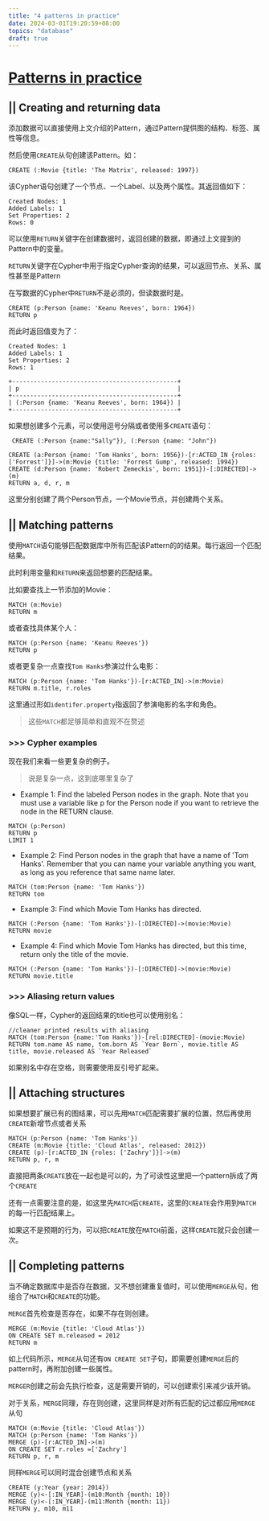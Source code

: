 ```yaml
---
title: "4 patterns in practice"
date: 2024-03-01T19:20:59+08:00
topics: "database"
draft: true
---
```


# [Patterns in practice](https://neo4j.com/docs/getting-started/cypher-intro/patterns-in-practice/)

## || Creating and returning data

添加数据可以直接使用上文介绍的Pattern，通过Pattern提供图的结构、标签、属性等信息。

然后使用`CREATE`从句创建该Pattern。如：

```cypher
CREATE (:Movie {title: 'The Matrix', released: 1997})
```

该Cypher语句创建了一个节点、一个Label、以及两个属性。其返回值如下：

```
Created Nodes: 1
Added Labels: 1
Set Properties: 2
Rows: 0
```

可以使用`RETURN`关键字在创建数据时，返回创建的数据，即通过上文提到的Pattern中的变量。

`RETURN`关键字在Cypher中用于指定Cypher查询的结果，可以返回节点、关系、属性甚至是Pattern

在写数据的Cypher中`RETURN`不是必须的，但读数据时是。

```cypher
CREATE (p:Person {name: 'Keanu Reeves', born: 1964})
RETURN p
```

而此时返回值变为了：

```
Created Nodes: 1
Added Labels: 1
Set Properties: 2
Rows: 1

+----------------------------------------------+
| p                                            |
+----------------------------------------------+
| (:Person {name: 'Keanu Reeves', born: 1964}) |
+----------------------------------------------+
```

如果想创建多个元素，可以使用逗号分隔或者使用多`CREATE`语句：

```cypher
 CREATE (:Person {name:"Sally"}), (:Person {name: "John"})
```

```cypher
CREATE (a:Person {name: 'Tom Hanks', born: 1956})-[r:ACTED_IN {roles: ['Forrest']}]->(m:Movie {title: 'Forrest Gump', released: 1994})
CREATE (d:Person {name: 'Robert Zemeckis', born: 1951})-[:DIRECTED]->(m)
RETURN a, d, r, m
```

这里分别创建了两个Person节点，一个Movie节点，并创建两个关系。

## || Matching patterns

使用`MATCH`语句能够匹配数据库中所有匹配该Pattern的的结果。每行返回一个匹配结果。

此时利用变量和`RETURN`来返回想要的匹配结果。

比如要查找上一节添加的Movie：

```cypher
MATCH (m:Movie)
RETURN m
```

或者查找具体某个人：

```cypher
MATCH (p:Person {name: 'Keanu Reeves'})
RETURN p
```

或者更复杂一点查找`Tom Hanks`参演过什么电影：

```
MATCH (p:Person {name: 'Tom Hanks'})-[r:ACTED_IN]->(m:Movie)
RETURN m.title, r.roles
```

这里通过形如`identifer.property`指返回了参演电影的名字和角色。

> 这些`MATCH`都足够简单和直观不在赘述

### >>> Cypher examples

现在我们来看一些更复杂的例子。

> 说是复杂一点，这到底哪里复杂了


* Example 1: Find the labeled Person nodes in the graph. Note that you must use a variable like p for the Person node if you want to retrieve the node in the RETURN clause.

```
MATCH (p:Person)
RETURN p
LIMIT 1
```

* Example 2: Find Person nodes in the graph that have a name of 'Tom Hanks'. Remember that you can name your variable anything you want, as long as you reference that same name later.

```cypher
MATCH (tom:Person {name: 'Tom Hanks'})
RETURN tom
```

* Example 3: Find which Movie Tom Hanks has directed.

```
MATCH (:Person {name: 'Tom Hanks'})-[:DIRECTED]->(movie:Movie)
RETURN movie
```

* Example 4: Find which Movie Tom Hanks has directed, but this time, return only the title of the movie.

```
MATCH (:Person {name: 'Tom Hanks'})-[:DIRECTED]->(movie:Movie)
RETURN movie.title
```

### >>> Aliasing return values

像SQL一样，Cypher的返回结果的title也可以使用别名：

```
//cleaner printed results with aliasing
MATCH (tom:Person {name:'Tom Hanks'})-[rel:DIRECTED]-(movie:Movie)
RETURN tom.name AS name, tom.born AS `Year Born`, movie.title AS title, movie.released AS `Year Released`
```

如果别名中存在空格，则需要使用反引号扩起来。

## || Attaching structures

如果想要扩展已有的图结果，可以先用`MATCH`匹配需要扩展的位置，然后再使用`CREATE`新增节点或者关系

```
MATCH (p:Person {name: 'Tom Hanks'})
CREATE (m:Movie {title: 'Cloud Atlas', released: 2012})
CREATE (p)-[r:ACTED_IN {roles: ['Zachry']}]->(m)
RETURN p, r, m
```

直接把两条`CREATE`放在一起也是可以的，为了可读性这里把一个pattern拆成了两个`CREATE`

还有一点需要注意的是，如这里先`MATCH`后`CREATE`，这里的`CREATE`会作用到`MATCH`的每一行匹配结果上。

如果这不是预期的行为，可以把`CREATE`放在`MATCH`前面，这样`CREATE`就只会创建一次。


## || Completing patterns

当不确定数据库中是否存在数据，又不想创建重复值时，可以使用`MERGE`从句，他组合了`MATCH`和`CREATE`的功能。

`MERGE`首先检查是否存在，如果不存在则创建。

```
MERGE (m:Movie {title: 'Cloud Atlas'})
ON CREATE SET m.released = 2012
RETURN m
```

如上代码所示，`MERGE`从句还有`ON CREATE SET`子句，即需要创建`MERGE`后的pattern时，再附加创建一些属性。

`MERGER`创建之前会先执行检查，这是需要开销的，可以创建索引来减少该开销。


对于关系，`MERGE`同理，存在则创建，这里同样是对所有匹配的记过都应用`MERGE`从句

```
MATCH (m:Movie {title: 'Cloud Atlas'})
MATCH (p:Person {name: 'Tom Hanks'})
MERGE (p)-[r:ACTED_IN]->(m)
ON CREATE SET r.roles =['Zachry']
RETURN p, r, m
```

同样`MERGE`可以同时混合创建节点和关系

```
CREATE (y:Year {year: 2014})
MERGE (y)<-[:IN_YEAR]-(m10:Month {month: 10})
MERGE (y)<-[:IN_YEAR]-(m11:Month {month: 11})
RETURN y, m10, m11
```
